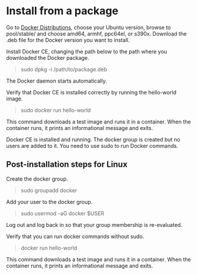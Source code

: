 # Install from a package

Go to [Docker Distributions](https://download.docker.com/linux/ubuntu/dists/), choose your Ubuntu version, browse to pool/stable/ and choose amd64, armhf, ppc64el, or s390x. Download the .deb file for the Docker version you want to install.

Install Docker CE, changing the path below to the path where you downloaded the Docker package.

> sudo dpkg -i /path/to/package.deb

The Docker daemon starts automatically.

Verify that Docker CE is installed correctly by running the hello-world image.

> sudo docker run hello-world

This command downloads a test image and runs it in a container. 
When the container runs, it prints an informational message and exits.

Docker CE is installed and running. 
The docker group is created but no users are added to it. You need to use sudo to run Docker commands.

## Post-installation steps for Linux

Create the docker group.

> sudo groupadd docker

Add your user to the docker group.

> sudo usermod -aG docker $USER

Log out and log back in so that your group membership is re-evaluated.

Verify that you can run docker commands without sudo.

> docker run hello-world

This command downloads a test image and runs it in a container. 
When the container runs, it prints an informational message and exits.
